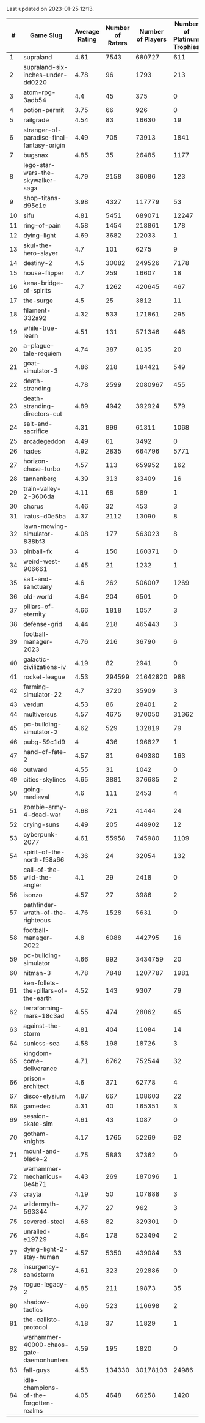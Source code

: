 Last updated on 2023-01-25 12:13.


|#|Game Slug|Average Rating|Number of Raters|Number of Players|Number of Platinum Trophies|Max Rarity (%)|
|---|---|---|---|---|---|---|
|1|supraland|4.61|7543|680727|611|99|
|2|supraland-six-inches-under-dd0220|4.78|96|1793|213|99|
|3|atom-rpg-3adb54|4.4|45|375|0|98|
|4|potion-permit|3.75|66|926|0|98|
|5|railgrade|4.54|83|16630|19|98|
|6|stranger-of-paradise-final-fantasy-origin|4.49|705|73913|1841|98|
|7|bugsnax|4.85|35|26485|1177|97|
|8|lego-star-wars-the-skywalker-saga|4.79|2158|36086|123|97|
|9|shop-titans-d95c1c|3.98|4327|117779|53|97|
|10|sifu|4.81|5451|689071|12247|97|
|11|ring-of-pain|4.58|1454|218861|178|96|
|12|dying-light|4.69|3682|22033|1|95|
|13|skul-the-hero-slayer|4.7|101|6275|9|95|
|14|destiny-2|4.5|30082|249526|7178|94|
|15|house-flipper|4.7|259|16607|18|94|
|16|kena-bridge-of-spirits|4.7|1262|420645|467|94|
|17|the-surge|4.5|25|3812|11|94|
|18|filament-332a92|4.32|533|171861|295|93|
|19|while-true-learn|4.51|131|571346|446|93|
|20|a-plague-tale-requiem|4.74|387|8135|20|92|
|21|goat-simulator-3|4.86|218|184421|549|92|
|22|death-stranding|4.78|2599|2080967|455|91|
|23|death-stranding-directors-cut|4.89|4942|392924|579|91|
|24|salt-and-sacrifice|4.31|899|61311|1068|91|
|25|arcadegeddon|4.49|61|3492|0|90|
|26|hades|4.92|2835|664796|5771|89|
|27|horizon-chase-turbo|4.57|113|659952|162|88|
|28|tannenberg|4.39|313|83409|16|88|
|29|train-valley-2-3606da|4.11|68|589|1|88|
|30|chorus|4.46|32|453|3|87|
|31|iratus-d0e5ba|4.37|2112|13090|8|85|
|32|lawn-mowing-simulator-838bf3|4.08|177|563023|8|85|
|33|pinball-fx|4|150|160371|0|85|
|34|weird-west-906661|4.45|21|1232|1|85|
|35|salt-and-sanctuary|4.6|262|506007|1269|83|
|36|old-world|4.64|204|6501|0|82|
|37|pillars-of-eternity|4.66|1818|1057|3|81|
|38|defense-grid|4.44|218|465443|3|80|
|39|football-manager-2023|4.76|216|36790|6|79|
|40|galactic-civilizations-iv|4.19|82|2941|0|79|
|41|rocket-league|4.53|294599|21642820|988|78|
|42|farming-simulator-22|4.7|3720|35909|3|77|
|43|verdun|4.53|86|28401|2|76|
|44|multiversus|4.57|4675|970050|31362|75|
|45|pc-building-simulator-2|4.62|529|132819|79|75|
|46|pubg-59c1d9|4|436|196827|1|73|
|47|hand-of-fate-2|4.57|31|649380|163|72|
|48|outward|4.55|31|1042|0|72|
|49|cities-skylines|4.65|3881|376685|2|71|
|50|going-medieval|4.6|111|2453|4|68|
|51|zombie-army-4-dead-war|4.68|721|41444|24|67|
|52|crying-suns|4.49|205|448902|12|66|
|53|cyberpunk-2077|4.61|55958|745980|1109|65|
|54|spirit-of-the-north-f58a66|4.36|24|32054|132|65|
|55|call-of-the-wild-the-angler|4.1|29|2418|0|64|
|56|isonzo|4.57|27|3986|2|57|
|57|pathfinder-wrath-of-the-righteous|4.76|1528|5631|0|51|
|58|football-manager-2022|4.8|6088|442795|16|49|
|59|pc-building-simulator|4.66|992|3434759|20|48|
|60|hitman-3|4.78|7848|1207787|1981|47|
|61|ken-follets-the-pillars-of-the-earth|4.52|143|9307|79|44|
|62|terraforming-mars-18c3ad|4.55|474|28062|45|44|
|63|against-the-storm|4.81|404|11084|14|37|
|64|sunless-sea|4.58|198|18726|3|36|
|65|kingdom-come-deliverance|4.71|6762|752544|32|30|
|66|prison-architect|4.6|371|62778|4|29|
|67|disco-elysium|4.87|667|108603|22|28|
|68|gamedec|4.31|40|165351|3|27|
|69|session-skate-sim|4.61|43|1087|0|27|
|70|gotham-knights|4.17|1765|52269|62|26|
|71|mount-and-blade-2|4.75|5883|37362|0|26|
|72|warhammer-mechanicus-0e4b71|4.43|269|187096|1|25|
|73|crayta|4.19|50|107888|3|23|
|74|wildermyth-593344|4.77|27|962|3|18|
|75|severed-steel|4.68|82|329301|0|16|
|76|unrailed-e19729|4.64|178|523494|2|9|
|77|dying-light-2-stay-human|4.57|5350|439084|33|7|
|78|insurgency-sandstorm|4.61|323|292886|0|5|
|79|rogue-legacy-2|4.85|211|19873|35|4|
|80|shadow-tactics|4.66|523|116698|2|4|
|81|the-callisto-protocol|4.18|37|11829|1|4|
|82|warhammer-40000-chaos-gate-daemonhunters|4.59|195|1820|0|3|
|83|fall-guys|4.53|134330|30178103|24986|1|
|84|idle-champions-of-the-forgotten-realms|4.05|4648|66258|1420|0.2|

